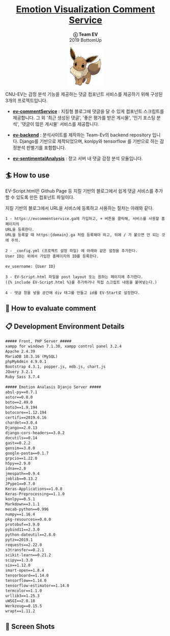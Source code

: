 <h1 align="center">
    <a href="https://ev-commentService.ga">
    Emotion Visualization Comment Service
  </a>
</h1>

<p align="center">
  <strong>ⓒ Team EV</strong><br>
  2019 BottomUp
</p>

<p align="center">
    <img src="eevee.jpg" width="120px" height="120px">
</p>


CNU-EV는 감정 분석 기능을 제공하는 댓글 컴포넌트 서비스를 제공하기 위해 구성된 3개의 프로젝트입니다.



- [**ev-commentService**][a] :  지킬형 블로그에 댓글을 달 수 있게 컴포넌트 스크립트를 제공합니다. 그 외 '최근 생성된 댓글', '좋은 평가를 받은 게시물', '인기 포스팅 분석', '댓글이 많은 게시물' 서비스를 제공합니다.

  

- [**ev-backend**][b] : 분석사이트를 제작하는 Team-Ev의 backend repository 입니다. Django를 기반으로 제작되었으며, konlpy와 tensorflow 를 기반으로 하는 감정분석 판별기를 포함합니다.



- [**ev-sentimentalAnalysis**][c] : 쟝고 서버 내 댓글 감정 분석 모듈입니다.



[a]: https://github.com/cnu-ev/ev-commentService
[b]: https://github.com/cnu-ev/ev-backend
[c]: https://github.com/cnu-ev/ev-sentiment_analysis



## 🏄 How to use

EV-Script.html은 Github Page 등 지킬 기반의 블로그에서 쉽게 댓글 서비스를 추가할 수 있도록 만든 컴포넌트 파일이다.  

지킬 기반의 블로그에서 URL을 서비스에 등록하고 사용하는 절차는 아래와 같다.

```
1 - https://evcommentservice.ga에 가입하고, + 버튼을 클릭해, 서비스를 사용할 홈페이지의 
URL을 등록한다.  
URL을 등록할 때 https:{domain}.ga 처럼 등록해야 하고, 뒤에 / 가 붙으면 안 되는 것에 주의.

2 - _config.yml (프로젝트 설정 파일) 에 아래와 같은 설정을 추가한다. 
User ID는 위에서 가입한 홈페이지의 ID를 등록한다.

ev_username: {User ID}

3 - EV-Script.html 파일을 post layout 또는 원하는 페이지에 추가한다.
({% include EV-Script.html %}를 추가하거나 직접 스크립트 내용을 붙여넣는다.)

4 - 댓글 창을 넣을 공간에 div 태그를 만들고 id를 EV-Start로 설정한다.
```



## 📖 How to evaluate comment





## 📋 Development Environment Details

```
##### Front, PHP Server #####
xampp for windows 7.1.30, xampp control panel 3.2.4
Apache 2.4.39
MariaDB 10.3.16 (MySQL)
phpMyAdmin 4.9.0.1
Bootstrap 4.3.1, popper.js, mdb.js, chart.js
JQuery 3.2.1
Ruby Sass 3.7.4

##### Emotion Analasis Djanjo Server #####
absl-py==0.7.1
astor==0.8.0
boto==2.49.0
boto3==1.9.194
botocore==1.12.194
certifi==2019.6.16
chardet==3.0.4
Django==2.0.13
django-cors-headers==3.0.2
docutils==0.14
gast==0.2.2
gensim==3.8.0
google-pasta==0.1.7
grpcio==1.22.0
h5py==2.9.0
idna==2.8
jmespath==0.9.4
joblib==0.13.2
JPype1==0.7.0
Keras-Applications==1.0.8
Keras-Preprocessing==1.1.0
konlpy==0.5.1
Markdown==3.1.1
mecab-python==0.996
numpy==1.16.4
pkg-resources==0.0.0
protobuf==3.9.0
pybind11==2.3.0
python-dateutil==2.8.0
pytz==2019.1
requests==2.22.0
s3transfer==0.2.1
scikit-learn==0.21.2
scipy==1.3.0
six==1.12.0
smart-open==1.8.4
tensorboard==1.14.0
tensorflow==1.14.0
tensorflow-estimator==1.14.0
termcolor==1.1.0
urllib3==1.25.3
uWSGI==2.0.18
Werkzeug==0.15.5
wrapt==1.11.2
```



## 🎉 Screen Shots





